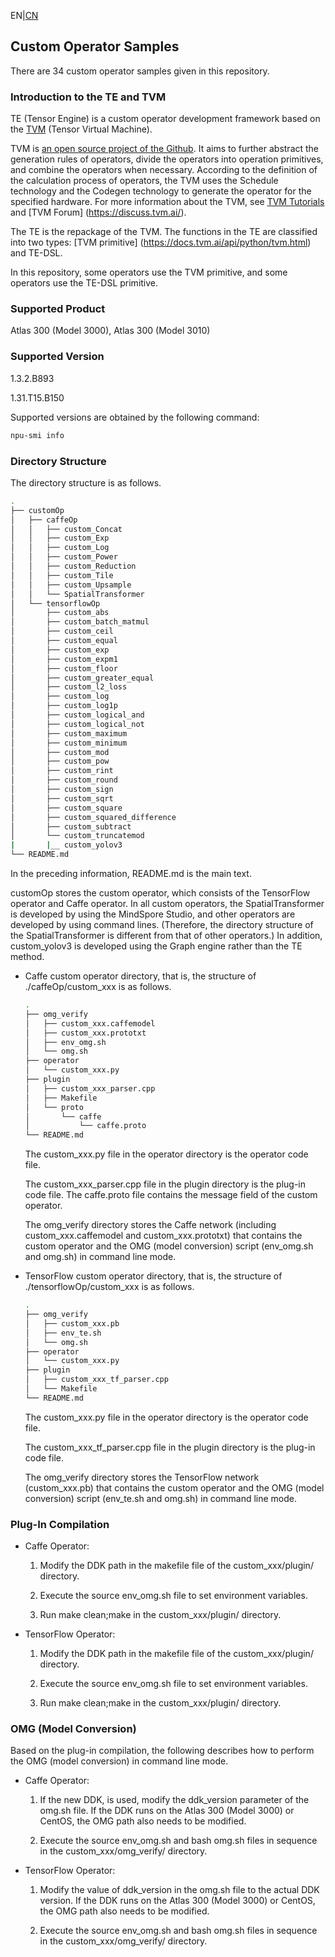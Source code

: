 ﻿EN|[CN](README.zh.md)

## Custom Operator Samples

There are 34 custom operator samples given in this repository.

### Introduction to the TE and TVM

TE (Tensor Engine) is a custom operator development framework based on the [TVM](https://tvm.ai/about) (Tensor Virtual Machine).

TVM is [an open source project of the Github](https://github.com/dmlc/tvm). It aims to further abstract the generation rules of operators, divide the operators into operation primitives, and combine the operators when necessary. According to the definition of the calculation process of operators, the TVM uses the Schedule technology and the Codegen technology to generate the operator for the specified hardware. For more information about the TVM, see [TVM Tutorials](https://docs.tvm.ai/tutorials/tensor_expr_get_started.html) and [TVM Forum] (https://discuss.tvm.ai/).

The TE is the repackage of the TVM. The functions in the TE are classified into two types: [TVM primitive] (https://docs.tvm.ai/api/python/tvm.html) and TE-DSL.

In this repository, some operators use the TVM primitive, and some operators use the TE-DSL primitive.

### Supported Product

Atlas 300 (Model 3000), Atlas 300 (Model 3010)

### Supported Version

1.3.2.B893

1.31.T15.B150

Supported versions are obtained by the following command:

```bash
npu-smi info
```

### Directory Structure

The directory structure is as follows.

```bash
.
├── customOp
│   ├── caffeOp
│   │   ├── custom_Concat
│   │   ├── custom_Exp
│   │   ├── custom_Log
│   │   ├── custom_Power
│   │   ├── custom_Reduction
│   │   ├── custom_Tile
│   │   ├── custom_Upsample
│   │   └── SpatialTransformer
│   └── tensorflowOp
│       ├── custom_abs
│       ├── custom_batch_matmul
│       ├── custom_ceil
│       ├── custom_equal
│       ├── custom_exp
│       ├── custom_expm1
│       ├── custom_floor
│       ├── custom_greater_equal
│       ├── custom_l2_loss
│       ├── custom_log
│       ├── custom_log1p
│       ├── custom_logical_and
│       ├── custom_logical_not
│       ├── custom_maximum
│       ├── custom_minimum
│       ├── custom_mod
│       ├── custom_pow
│       ├── custom_rint
│       ├── custom_round
│       ├── custom_sign
│       ├── custom_sqrt
│       ├── custom_square
│       ├── custom_squared_difference
│       ├── custom_subtract
│       └── custom_truncatemod
|       |__ custom_yolov3
└── README.md
```

In the preceding information, README.md is the main text.

customOp stores the custom operator, which consists of the TensorFlow operator and Caffe operator. In all custom operators, the SpatialTransformer is developed by using the MindSpore Studio, and other operators are developed by using command lines. (Therefore, the directory structure of the SpatialTransformer is different from that of other operators.) In addition, custom_yolov3 is developed using the Graph engine rather than the TE method.

- Caffe custom operator directory, that is, the structure of ./caffeOp/custom_xxx is as follows.

  ```bash
  .
  ├── omg_verify
  │   ├── custom_xxx.caffemodel
  │   ├── custom_xxx.prototxt
  │   ├── env_omg.sh
  │   └── omg.sh
  ├── operator
  │   └── custom_xxx.py
  ├── plugin
  │   ├── custom_xxx_parser.cpp
  │   ├── Makefile
  │   └── proto
  │       └── caffe
  │           └── caffe.proto
  └── README.md
  ```

  The custom_xxx.py file in the operator directory is the operator code file.

  The custom_xxx_parser.cpp file in the plugin directory is the plug-in code file. The caffe.proto file contains the message field of the custom operator.

  The omg_verify directory stores the Caffe network (including custom_xxx.caffemodel and custom_xxx.prototxt) that contains the custom operator and the OMG (model conversion) script (env_omg.sh and omg.sh) in command line mode.

- TensorFlow custom operator directory, that is, the structure of ./tensorflowOp/custom_xxx is as follows.

  ```bash
  .
  ├── omg_verify
  │   ├── custom_xxx.pb
  │   ├── env_te.sh
  │   └── omg.sh
  ├── operator
  │   └── custom_xxx.py
  ├── plugin
  │   ├── custom_xxx_tf_parser.cpp
  │   └── Makefile
  └── README.md
  ```

  The custom_xxx.py file in the operator directory is the operator code file.

  The custom_xxx_tf_parser.cpp file in the plugin directory is the plug-in code file.

  The omg_verify directory stores the TensorFlow network (custom_xxx.pb) that contains the custom operator and the OMG (model conversion) script (env_te.sh and omg.sh) in command line mode.

### Plug-In Compilation

- Caffe Operator:

  1) Modify the DDK path in the makefile file of the custom_xxx/plugin/ directory.

  2) Execute the source env_omg.sh file to set environment variables.

  3) Run make clean;make in the custom_xxx/plugin/ directory.

- TensorFlow Operator:

  1) Modify the DDK path in the makefile file of the custom_xxx/plugin/ directory.

  2) Execute the source env_omg.sh file to set environment variables.

  3) Run make clean;make in the custom_xxx/plugin/ directory.

### OMG (Model Conversion)

Based on the plug-in compilation, the following describes how to perform the OMG (model conversion) in command line mode.

- Caffe Operator:

  1) If the new DDK, is used, modify the ddk_version parameter of the omg.sh file. If the DDK runs on the Atlas 300 (Model 3000) or CentOS, the OMG path also needs to be modified.

  2) Execute the source env_omg.sh and bash omg.sh files in sequence in the custom_xxx/omg_verify/ directory.

- TensorFlow Operator:

  1) Modify the value of ddk_version in the omg.sh file to the actual DDK version. If the DDK runs on the Atlas 300 (Model 3000) or CentOS, the OMG path also needs to be modified.

  2) Execute the source env_omg.sh and bash omg.sh files in sequence in the custom_xxx/omg_verify/ directory.
